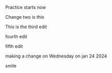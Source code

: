 Practice starts now

Change two is this


This is the third edit


fourth edit

fifth edit

making a change on Wednesday on jan 24 2024

smile